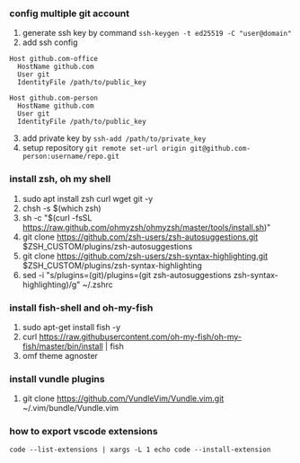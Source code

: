 ### config multiple git account
1. generate ssh key by command `ssh-keygen -t ed25519 -C "user@domain"`
2. add ssh config
```
Host github.com-office
  HostName github.com
  User git
  IdentityFile /path/to/public_key

Host github.com-person
  HostName github.com
  User git
  IdentityFile /path/to/public_key
```
3. add private key by `ssh-add /path/to/private_key`
4. setup repository `git remote set-url origin git@github.com-person:username/repo.git`

### install zsh, oh my shell
1. sudo apt install zsh curl wget git -y 
2. chsh -s $(which zsh)
3. sh -c "$(curl -fsSL https://raw.github.com/ohmyzsh/ohmyzsh/master/tools/install.sh)"
4. git clone https://github.com/zsh-users/zsh-autosuggestions.git $ZSH_CUSTOM/plugins/zsh-autosuggestions
5. git clone https://github.com/zsh-users/zsh-syntax-highlighting.git $ZSH_CUSTOM/plugins/zsh-syntax-highlighting
6. sed -i "s/plugins=(git)/plugins=(git zsh-autosuggestions zsh-syntax-highlighting)/g" ~/.zshrc

### install fish-shell and oh-my-fish
1. sudo apt-get install fish -y
2. curl https://raw.githubusercontent.com/oh-my-fish/oh-my-fish/master/bin/install | fish
3. omf theme agnoster

### install vundle plugins
1. git clone https://github.com/VundleVim/Vundle.vim.git ~/.vim/bundle/Vundle.vim

### how to export vscode extensions
```
code --list-extensions | xargs -L 1 echo code --install-extension
```

